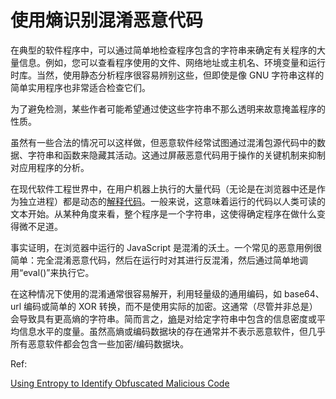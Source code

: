 # 使用熵识别混淆恶意代码

在典型的软件程序中，可以通过简单地检查程序包含的字符串来确定有关程序的大量信息。例如，您可以查看程序使用的文件、网络地址或主机名、环境变量和运行时库。当然，使用静态分析程序很容易辨别这些，但即使是像 GNU 字符串这样的简单实用程序也非常适合检查它们。

为了避免检测，某些作者可能希望通过使这些字符串不那么透明来故意掩盖程序的性质。

虽然有一些合法的情况可以这样做，但恶意软件经常试图通过混淆包源代码中的数据、字符串和函数来隐藏其活动。这通过屏蔽恶意代码用于操作的关键机制来抑制对应用程序的分析。

在现代软件工程世界中，在用户机器上执行的大量代码（无论是在浏览器中还是作为独立进程）都是动态的[解释代码](https://medium.com/young-coder/the-difference-between-compiled-and-interpreted-languages-d54f66aa71f0)。一般来说，这意味着运行的代码以人类可读的文本开始。从某种角度来看，整个程序是一个字符串，这使得确定程序在做什么变得微不足道。

事实证明，在浏览器中运行的 JavaScript 是混淆的沃土。一个常见的恶意用例很简单：完全混淆恶意代码，然后在运行时对其进行反混淆，然后通过简单地调用“eval()”来执行它。

在这种情况下使用的混淆通常很容易解开，利用轻量级的通用编码，如 base64、url 编码或简单的 XOR 转换，而不是使用实际的加密。这通常（尽管并非总是）会导致具有更高熵的字符串。简而言之，[熵](https://en.wikipedia.org/wiki/Entropy_(information_theory))是对给定字符串中包含的信息密度或平均信息水平的度量。虽然高熵或编码数据块的存在通常并不表示恶意软件，但几乎所有恶意软件都会包含一些加密/编码数据块。 

Ref:

[Using Entropy to Identify Obfuscated Malicious Code](https://blog.phylum.io/detecting-obfuscated-malicious-code)